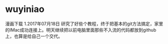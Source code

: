 # wuyiniao
漫画下载
1.2017年07月18日
研究了好些个教程，终于把基本的git方法搞定，家里的IMac成功连接上。明天继续把以前电脑里面那些不入流的代码都放到github上，也算是给自己一个交代。